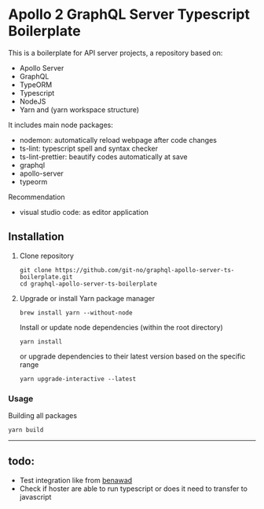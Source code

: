 # Apollo 2 GraphQL Server Typescript Boilerplate

This is a boilerplate for API server projects, a repository based on:

- Apollo Server
- GraphQL
- TypeORM
- Typescript
- NodeJS
- Yarn and (yarn workspace structure)

It includes main node packages:

- nodemon: automatically reload webpage after code changes
- ts-lint: typescript spell and syntax checker
- ts-lint-prettier: beautify codes automatically at save
- graphql
- apollo-server
- typeorm

Recommendation

- visual studio code: as editor application

## Installation

1. Clone repository

   ```
   git clone https://github.com/git-no/graphql-apollo-server-ts-boilerplate.git
   cd graphql-apollo-server-ts-boilerplate
   ```

1. Upgrade or install Yarn package manager

   ```
   brew install yarn --without-node
   ```

   Install or update node dependencies (within the root directory)

   ```
   yarn install
   ```

   or upgrade dependencies to their latest version based on the specific range

   ```
   yarn upgrade-interactive --latest
   ```

### Usage

Building all packages

```
yarn build
```

---

## todo:

- Test integration like from [benawad](https://github.com/benawad/graphql-ts-server-boilerplate)
- Check if hoster are able to run typescript or does it need to transfer to javascript
